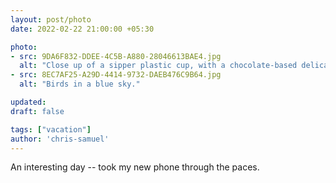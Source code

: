 ```yaml
---
layout: post/photo
date: 2022-02-22 21:00:00 +05:30

photo:
- src: 9DA6F832-DDEE-4C5B-A880-28046613BAE4.jpg
  alt: "Close up of a sipper plastic cup, with a chocolate-based delicacy in the back."
- src: 8EC7AF25-A29D-4414-9732-DAEB476C9B64.jpg
  alt: "Birds in a blue sky."

updated: 
draft: false

tags: ["vacation"]
author: 'chris-samuel'
---
```


An interesting day -- took my new phone through the paces.
